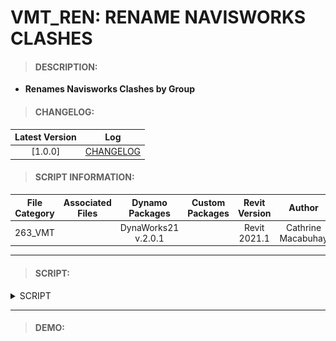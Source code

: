 # VMT_REN: RENAME NAVISWORKS CLASHES

> #### DESCRIPTION: 
- **Renames Navisworks Clashes by Group**

> #### CHANGELOG:

| Latest Version | Log |
| :-------: | :----: | 
|[1.0.0] | [CHANGELOG](/_vmt/changelog/VMT_REN_NavisworksClashes.md) |

> #### SCRIPT INFORMATION: 

| File Category| Associated Files | Dynamo Packages | Custom Packages | Revit Version | Author | Reviewed By |
| :-------: | :----: | :---: | :---: | :---: | :---: | :---: |
| 263_VMT |  | DynaWorks21 v.2.0.1 | | Revit 2021.1 | Cathrine Macabuhay | |


----------------------------------------------------------------
> #### SCRIPT: 
<details>
<summary>SCRIPT</summary>
<img src="/_images/vmt/VMT_REN_NavisworksClashes.png">
</details>

------------------------------------------------------------------------------

> #### DEMO: 
